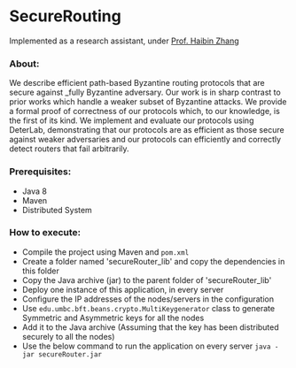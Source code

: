 # SecureRouting

Implemented as a research assistant, under [Prof. Haibin Zhang](https://www.csee.umbc.edu/~hbzhang/)

### About:
We describe efficient path-based Byzantine routing protocols that are secure against _fully Byzantine adversary. Our work is in sharp contrast to prior works which handle a weaker subset of Byzantine attacks. 
We provide a formal proof of correctness of our protocols which, to our knowledge, is the first of its kind. 
We implement and evaluate our protocols using DeterLab, demonstrating that our protocols are as efficient as those secure against weaker adversaries and our protocols can efficiently and correctly detect routers that fail arbitrarily.

### Prerequisites:
* Java 8
* Maven
* Distributed System

### How to execute: 
* Compile the project using Maven and `pom.xml`
* Create a folder named 'secureRouter\_lib' and copy the dependencies in this folder
* Copy the Java archive (jar) to the parent folder of 'secureRouter\_lib'
* Deploy one instance of this application, in every server
* Configure the IP addresses of the nodes/servers in the configuration
* Use `edu.umbc.bft.beans.crypto.MultiKeygenerator` class to generate Symmetric and Asymmetric keys for all the nodes
* Add it to the Java archive (Assuming that the key has been distributed securely to all the nodes)
* Use the below command to run the application on every server
``` java -jar secureRouter.jar ```
